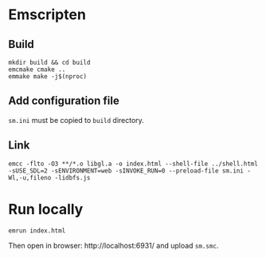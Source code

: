 # Emscripten

## Build

```
mkdir build && cd build
emcmake cmake ..
emmake make -j$(nproc)
```

## Add configuration file

`sm.ini` must be copied to `build` directory.

## Link

```
emcc -flto -O3 **/*.o libgl.a -o index.html --shell-file ../shell.html -sUSE_SDL=2 -sENVIRONMENT=web -sINVOKE_RUN=0 --preload-file sm.ini -Wl,-u,fileno -lidbfs.js
```


# Run locally

```
emrun index.html
```

Then open in browser: http://localhost:6931/ and upload `sm.smc`.

